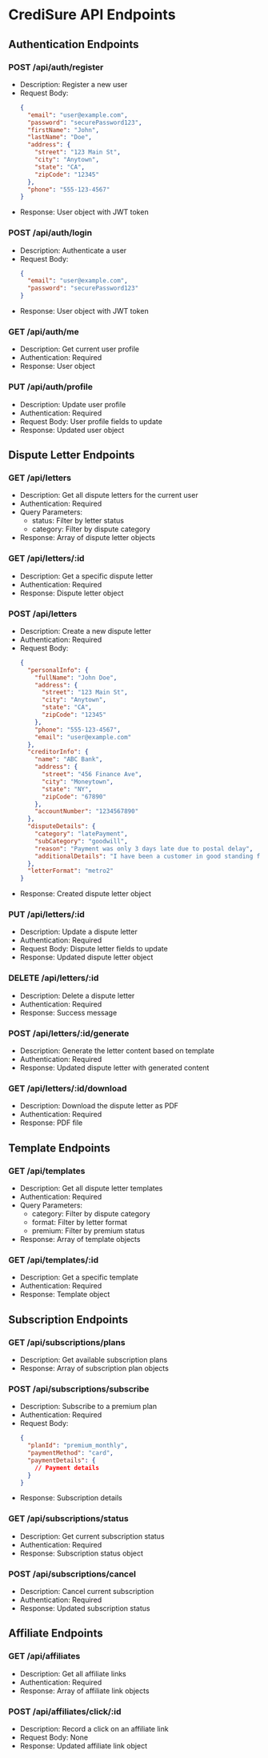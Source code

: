 # CrediSure API Endpoints

## Authentication Endpoints

### POST /api/auth/register
- Description: Register a new user
- Request Body:
  ```json
  {
    "email": "user@example.com",
    "password": "securePassword123",
    "firstName": "John",
    "lastName": "Doe",
    "address": {
      "street": "123 Main St",
      "city": "Anytown",
      "state": "CA",
      "zipCode": "12345"
    },
    "phone": "555-123-4567"
  }
  ```
- Response: User object with JWT token

### POST /api/auth/login
- Description: Authenticate a user
- Request Body:
  ```json
  {
    "email": "user@example.com",
    "password": "securePassword123"
  }
  ```
- Response: User object with JWT token

### GET /api/auth/me
- Description: Get current user profile
- Authentication: Required
- Response: User object

### PUT /api/auth/profile
- Description: Update user profile
- Authentication: Required
- Request Body: User profile fields to update
- Response: Updated user object

## Dispute Letter Endpoints

### GET /api/letters
- Description: Get all dispute letters for the current user
- Authentication: Required
- Query Parameters:
  - status: Filter by letter status
  - category: Filter by dispute category
- Response: Array of dispute letter objects

### GET /api/letters/:id
- Description: Get a specific dispute letter
- Authentication: Required
- Response: Dispute letter object

### POST /api/letters
- Description: Create a new dispute letter
- Authentication: Required
- Request Body:
  ```json
  {
    "personalInfo": {
      "fullName": "John Doe",
      "address": {
        "street": "123 Main St",
        "city": "Anytown",
        "state": "CA",
        "zipCode": "12345"
      },
      "phone": "555-123-4567",
      "email": "user@example.com"
    },
    "creditorInfo": {
      "name": "ABC Bank",
      "address": {
        "street": "456 Finance Ave",
        "city": "Moneytown",
        "state": "NY",
        "zipCode": "67890"
      },
      "accountNumber": "1234567890"
    },
    "disputeDetails": {
      "category": "latePayment",
      "subCategory": "goodwill",
      "reason": "Payment was only 3 days late due to postal delay",
      "additionalDetails": "I have been a customer in good standing for 5 years"
    },
    "letterFormat": "metro2"
  }
  ```
- Response: Created dispute letter object

### PUT /api/letters/:id
- Description: Update a dispute letter
- Authentication: Required
- Request Body: Dispute letter fields to update
- Response: Updated dispute letter object

### DELETE /api/letters/:id
- Description: Delete a dispute letter
- Authentication: Required
- Response: Success message

### POST /api/letters/:id/generate
- Description: Generate the letter content based on template
- Authentication: Required
- Response: Updated dispute letter with generated content

### GET /api/letters/:id/download
- Description: Download the dispute letter as PDF
- Authentication: Required
- Response: PDF file

## Template Endpoints

### GET /api/templates
- Description: Get all dispute letter templates
- Authentication: Required
- Query Parameters:
  - category: Filter by dispute category
  - format: Filter by letter format
  - premium: Filter by premium status
- Response: Array of template objects

### GET /api/templates/:id
- Description: Get a specific template
- Authentication: Required
- Response: Template object

## Subscription Endpoints

### GET /api/subscriptions/plans
- Description: Get available subscription plans
- Response: Array of subscription plan objects

### POST /api/subscriptions/subscribe
- Description: Subscribe to a premium plan
- Authentication: Required
- Request Body:
  ```json
  {
    "planId": "premium_monthly",
    "paymentMethod": "card",
    "paymentDetails": {
      // Payment details
    }
  }
  ```
- Response: Subscription details

### GET /api/subscriptions/status
- Description: Get current subscription status
- Authentication: Required
- Response: Subscription status object

### POST /api/subscriptions/cancel
- Description: Cancel current subscription
- Authentication: Required
- Response: Updated subscription status

## Affiliate Endpoints

### GET /api/affiliates
- Description: Get all affiliate links
- Authentication: Required
- Response: Array of affiliate link objects

### POST /api/affiliates/click/:id
- Description: Record a click on an affiliate link
- Request Body: None
- Response: Updated affiliate link object
